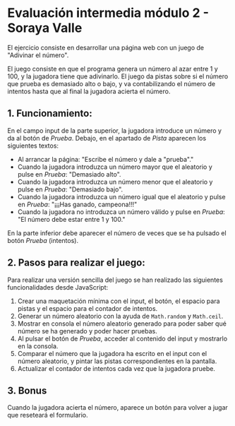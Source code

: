 
# Evaluación intermedia módulo 2 - Soraya Valle

El ejercicio consiste en desarrollar una página web con un juego de "Adivinar el número".

El juego consiste en que el programa genera un número al azar entre 1 y 100, y la jugadora tiene que adivinarlo. El juego da pistas sobre si el número que prueba es demasiado alto o bajo, y va contabilizando el número de intentos hasta que al final la jugadora acierta el número.

## 1. Funcionamiento:
En el campo input de la parte superior, la jugadora introduce un número y da al botón de *Prueba*. 
Debajo, en el apartado de *Pista* aparecen los siguientes textos:

- Al arrancar la página: "Escribe el número y dale a "prueba"."
- Cuando la jugadora introduzca un número mayor que el aleatorio y pulse en *Prueba*: "Demasiado alto".
- Cuando la jugadora introduzca un número menor que el aleatorio y pulse en *Prueba*: "Demasiado bajo".
- Cuando la jugadora introduzca un número igual que el aleatorio y pulse en *Prueba*: "¡¡¡Has ganado, campeona!!!"
- Cuando la jugadora no introduzca un número válido y pulse en *Prueba*: "El número debe estar entre 1 y 100."

En la parte inferior debe aparecer el número de veces que se ha pulsado el botón *Prueba* (intentos).

## 2. Pasos para realizar el juego:

Para realizar una versión sencilla del juego se han realizado las siguientes funcionalidades desde JavaScript:

1.  Crear una maquetación mínima con el input, el botón, el espacio para pistas y el espacio para el contador de intentos.
2.  Generar un número aleatorio con la ayuda de `Math.random` y `Math.ceil`.
3.  Mostrar en consola el número aleatorio generado para poder saber qué número se ha generado y poder hacer pruebas.
4.  Al pulsar el botón de *Prueba*, acceder al contenido del input y mostrarlo en la consola.
5.  Comparar el número que la jugadora ha escrito en el input con el número aleatorio, y pintar las pistas correspondientes en la pantalla.
6.  Actualizar el contador de intentos cada vez que la jugadora pruebe.

## 3. Bonus
Cuando la jugadora acierta el número, aparece un botón para volver a jugar que reseteará el formulario.